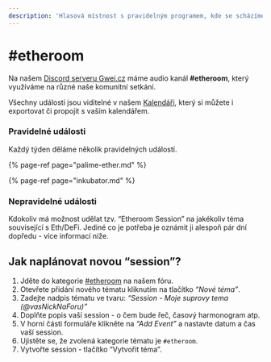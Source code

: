 ```yaml
---
description: 'Hlasová místnost s pravidelným programem, kde se scházíme a diskutujeme'
---
```


# \#etheroom

Na našem [Discord serveru Gwei.cz](https://chat.gwei.cz/) máme audio kanál **\#etheroom**, který využíváme na různé naše komunitní setkání.

Všechny události jsou viditelné v našem [Kalendáři](https://forum.gwei.cz/calendar), který si můžete i exportovat či propojit s vaším kalendářem.

### Pravidelné události

Každý týden děláme několik pravidelných událostí.

{% page-ref page="palime-ether.md" %}

{% page-ref page="inkubator.md" %}

### Nepravidelné události

Kdokoliv má možnost udělat tzv. “Etheroom Session” na jakékoliv téma související s Eth/DeFi. Jediné co je potřeba je oznámit ji alespoň pár dní dopředu - více informací níže.

## Jak naplánovat novou “session”?

1. Jděte do kategorie [\#etheroom](https://forum.gwei.cz/c/etheroom/43) na našem fóru.
2. Otevřete přidání nového tématu kliknutím na tlačítko _“Nové téma”_.
3. Zadejte nadpis tématu ve tvaru: _“Session - Moje suprovy tema \(@vasNickNaForu\)”_
4. Doplňte popis vaší session - o čem bude řeč, časový harmonogram atp.
5. V horní části formuláře klikněte na _“Add Event”_ a nastavte datum a čas vaší session.
6. Ujistěte se, že zvolená kategorie tématu je `#etheroom`.
7. Vytvořte session - tlačítko “Vytvořit téma”.

